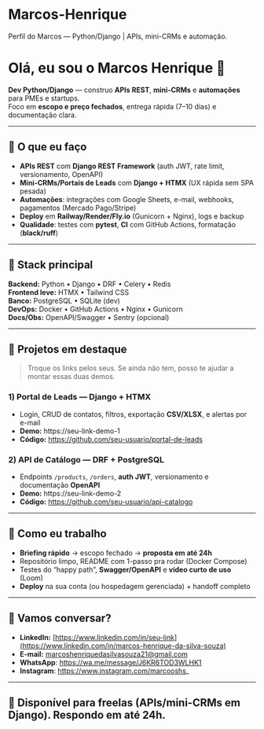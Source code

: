 # Marcos-Henrique
Perfil do Marcos — Python/Django | APIs, mini-CRMs e automação.

# Olá, eu sou o Marcos Henrique 👋

**Dev Python/Django** — construo **APIs REST**, **mini-CRMs** e **automações** para PMEs e startups.  
Foco em **escopo e preço fechados**, entrega rápida (7–10 dias) e documentação clara.

---

## 🔧 O que eu faço
- **APIs REST** com **Django REST Framework** (auth JWT, rate limit, versionamento, OpenAPI)
- **Mini-CRMs/Portais de Leads** com **Django + HTMX** (UX rápida sem SPA pesada)
- **Automações**: integrações com Google Sheets, e-mail, webhooks, pagamentos (Mercado Pago/Stripe)
- **Deploy** em **Railway/Render/Fly.io** (Gunicorn + Nginx), logs e backup
- **Qualidade**: testes com **pytest**, **CI** com GitHub Actions, formatação (**black/ruff**)

---

## 🧰 Stack principal
**Backend:** Python • Django • DRF • Celery • Redis  
**Frontend leve:** HTMX • Tailwind CSS  
**Banco:** PostgreSQL • SQLite (dev)  
**DevOps:** Docker • GitHub Actions • Nginx • Gunicorn  
**Docs/Obs:** OpenAPI/Swagger • Sentry (opcional)

---

## 🚀 Projetos em destaque
> Troque os links pelos seus. Se ainda não tem, posso te ajudar a montar essas duas demos.

### 1) Portal de Leads — Django + HTMX
- Login, CRUD de contatos, filtros, exportação **CSV/XLSX**, e alertas por e-mail  
- **Demo:** https://seu-link-demo-1  
- **Código:** https://github.com/seu-usuario/portal-de-leads

### 2) API de Catálogo — DRF + PostgreSQL
- Endpoints `/products`, `/orders`, **auth JWT**, versionamento e documentação **OpenAPI**  
- **Demo:** https://seu-link-demo-2  
- **Código:** https://github.com/seu-usuario/api-catalogo

---

## 🧪 Como eu trabalho
- **Briefing rápido** → escopo fechado → **proposta em até 24h**  
- Repositório limpo, README com 1-passo pra rodar (Docker Compose)  
- Testes do “happy path”, **Swagger/OpenAPI** e **vídeo curto de uso** (Loom)  
- **Deploy** na sua conta (ou hospedagem gerenciada) + handoff completo

---

## 💬 Vamos conversar?
- **LinkedIn:** [https://www.linkedin.com/in/seu-link](https://www.linkedin.com/in/marcos-henrique-da-silva-souza)  
- **E-mail:** marcoshenriquedasilvasouza21@gmail.com  
- **WhatsApp**: https://wa.me/message/J6KR6TOD3WLHK1
- **Instagram**: https://www.instagram.com/marcooshs_

---

## 🔔 Disponível para freelas (APIs/mini-CRMs em Django). Respondo em até 24h.

